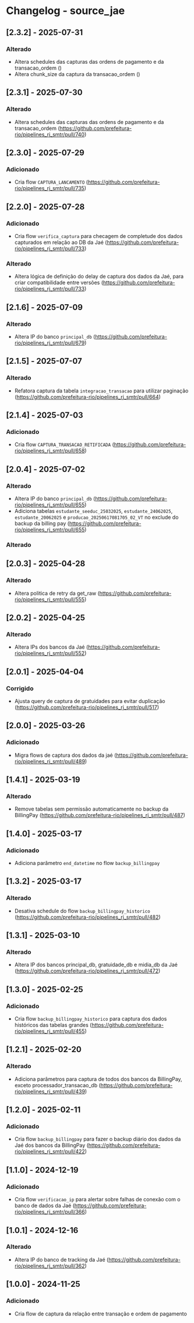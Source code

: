 # Changelog - source_jae

## [2.3.2] - 2025-07-31

### Alterado

- Altera schedules das capturas das ordens de pagamento e da transacao_ordem ()
- Altera chunk_size da captura da transacao_ordem ()

## [2.3.1] - 2025-07-30

### Alterado

- Altera schedules das capturas das ordens de pagamento e da transacao_ordem (https://github.com/prefeitura-rio/pipelines_rj_smtr/pull/740)

## [2.3.0] - 2025-07-29

### Adicionado

- Cria flow `CAPTURA_LANCAMENTO` (https://github.com/prefeitura-rio/pipelines_rj_smtr/pull/735)

## [2.2.0] - 2025-07-28

### Adicionado

- Cria flow `verifica_captura` para checagem de completude dos dados capturados em relação ao DB da Jaé (https://github.com/prefeitura-rio/pipelines_rj_smtr/pull/733)

### Alterado

- Altera lógica de definição do delay de captura dos dados da Jaé, para criar compatibilidade entre versões (https://github.com/prefeitura-rio/pipelines_rj_smtr/pull/733)

## [2.1.6] - 2025-07-09

### Alterado

- Altera IP do banco `principal_db` (https://github.com/prefeitura-rio/pipelines_rj_smtr/pull/679)

## [2.1.5] - 2025-07-07

### Alterado

- Refatora captura da tabela `integracao_transacao` para utilizar paginação (https://github.com/prefeitura-rio/pipelines_rj_smtr/pull/664)

## [2.1.4] - 2025-07-03

### Adicionado

- Cria flow `CAPTURA_TRANSACAO_RETIFICADA` (https://github.com/prefeitura-rio/pipelines_rj_smtr/pull/658)

## [2.0.4] - 2025-07-02

### Alterado
- Altera IP do banco `principal_db` (https://github.com/prefeitura-rio/pipelines_rj_smtr/pull/655)
- Adiciona tabelas `estudante_seeduc_25032025`, `estudante_24062025`, `estudante_20062025` e `producao_20250617081705_02_VT` no exclude do backup da billing pay (https://github.com/prefeitura-rio/pipelines_rj_smtr/pull/655)

### Alterado

## [2.0.3] - 2025-04-28

### Alterado
- Altera politica de retry da get_raw (https://github.com/prefeitura-rio/pipelines_rj_smtr/pull/555)

## [2.0.2] - 2025-04-25

### Alterado
- Altera IPs dos bancos da Jaé (https://github.com/prefeitura-rio/pipelines_rj_smtr/pull/552)

## [2.0.1] - 2025-04-04

### Corrigido

- Ajusta query de captura de gratuidades para evitar duplicação (https://github.com/prefeitura-rio/pipelines_rj_smtr/pull/517)

## [2.0.0] - 2025-03-26

### Adicionado

- Migra flows de captura dos dados da jaé (https://github.com/prefeitura-rio/pipelines_rj_smtr/pull/489)

## [1.4.1] - 2025-03-19

### Alterado

- Remove tabelas sem permissão automaticamente no backup da BillingPay (https://github.com/prefeitura-rio/pipelines_rj_smtr/pull/487)

## [1.4.0] - 2025-03-17

### Adicionado

- Adiciona parâmetro `end_datetime` no flow `backup_billingpay`

## [1.3.2] - 2025-03-17

### Alterado

- Desativa schedule do flow `backup_billingpay_historico` (https://github.com/prefeitura-rio/pipelines_rj_smtr/pull/482)

## [1.3.1] - 2025-03-10

### Alterado

- Altera IP dos bancos principal_db, gratuidade_db e midia_db da Jaé (https://github.com/prefeitura-rio/pipelines_rj_smtr/pull/472)

## [1.3.0] - 2025-02-25

### Adicionado

- Cria flow `backup_billingpay_historico` para captura dos dados históricos das tabelas grandes (https://github.com/prefeitura-rio/pipelines_rj_smtr/pull/455)

## [1.2.1] - 2025-02-20

### Alterado

- Adiciona parâmetros para captura de todos dos bancos da BillingPay, exceto processador_transacao_db (https://github.com/prefeitura-rio/pipelines_rj_smtr/pull/439)

## [1.2.0] - 2025-02-11

### Adicionado

- Cria flow `backup_billingpay` para fazer o backup diário dos dados da Jaé dos bancos da BillingPay (https://github.com/prefeitura-rio/pipelines_rj_smtr/pull/422)

## [1.1.0] - 2024-12-19

### Adicionado

- Cria flow `verificacao_ip` para alertar sobre falhas de conexão com o banco de dados da Jaé (https://github.com/prefeitura-rio/pipelines_rj_smtr/pull/366)

## [1.0.1] - 2024-12-16

### Alterado
- Altera IP do banco de tracking da Jaé (https://github.com/prefeitura-rio/pipelines_rj_smtr/pull/362)

## [1.0.0] - 2024-11-25

### Adicionado

- Cria flow de captura da relação entre transação e ordem de pagamento